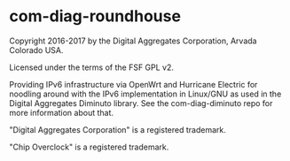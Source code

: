 # com-diag-roundhouse

Copyright 2016-2017 by the Digital Aggregates Corporation, Arvada Colorado USA.

Licensed under the terms of the FSF GPL v2.

Providing IPv6 infrastructure via OpenWrt and Hurricane Electric for
noodling around with the IPv6 implementation in Linux/GNU as used in the
Digital Aggregates Diminuto library. See the com-diag-diminuto repo for
more information about that.

"Digital Aggregates Corporation" is a registered trademark.

"Chip Overclock" is a registered trademark.
